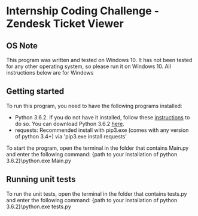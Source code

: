 # Internship Coding Challenge - Zendesk Ticket Viewer

## OS Note
This program was written and tested on Windows 10. It has not been tested for any other operating system, so please run it on Windows 10. All instructions below are for Windows

## Getting started  
To run this program, you need to have the following programs installed: 
- Python 3.6.2. If you do not have it installed, follow these [instructions](https://www.howtogeek.com/197947/how-to-install-python-on-windows/) to do so. You can download Python 3.6.2 [here](https://www.python.org/downloads/release/python-362/).
- requests: Recommended install with pip3.exe (comes with any version of python 3.4+) via 'pip3.exe install requests'

To start the program, open the terminal in the folder that contains Main.py and enter the following command:
{path to your installation of python 3.6.2}\python.exe Main.py

## Running unit tests
To run the unit tests, open the terminal in the folder that contains tests.py and enter the following command:
{path to your installation of python 3.6.2}\python.exe tests.py
